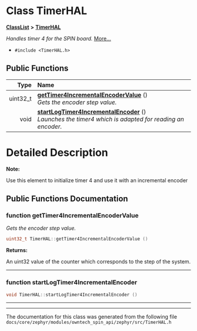 

# Class TimerHAL



[**ClassList**](annotated.md) **>** [**TimerHAL**](classTimerHAL.md)



_Handles timer 4 for the SPIN board._ [More...](#detailed-description)

* `#include <TimerHAL.h>`





































## Public Functions

| Type | Name |
| ---: | :--- |
|  uint32\_t | [**getTimer4IncrementalEncoderValue**](#function-gettimer4incrementalencodervalue) () <br>_Gets the encoder step value._  |
|  void | [**startLogTimer4IncrementalEncoder**](#function-startlogtimer4incrementalencoder) () <br>_Launches the timer4 which is adapted for reading an encoder._  |




























# Detailed Description




**Note:**

Use this element to initialize timer 4 and use it with an incremental encoder 





    
## Public Functions Documentation




### function getTimer4IncrementalEncoderValue 

_Gets the encoder step value._ 
```C++
uint32_t TimerHAL::getTimer4IncrementalEncoderValue () 
```





**Returns:**

An uint32 value of the counter which corresponds to the step of the system. 





        

<hr>



### function startLogTimer4IncrementalEncoder 

```C++
void TimerHAL::startLogTimer4IncrementalEncoder () 
```




<hr>

------------------------------
The documentation for this class was generated from the following file `docs/core/zephyr/modules/owntech_spin_api/zephyr/src/TimerHAL.h`

